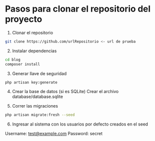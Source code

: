 # Pasos para clonar el repositorio del proyecto

1. Clonar el repositorio
```bash
git clone https://github.com/urlRepositorio <- url de prueba
```
2. Instalar dependencias
```bash
cd blog
composer install
```
3. Generar llave de seguridad
```bash
php artisan key:generate
```

4. Crear la base de datos (si es SQLite)
Crear el archivo database/database.sqlite

5. Correr las migraciones
```bash	
php artisan migrate:fresh --seed
```

6. Ingresar al sistema con los usuarios por defecto creados en el seed

Username: test@example.com
Password: secret


